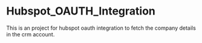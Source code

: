 # Hubspot_OAUTH_Integration
This is an project for hubspot oauth integration to fetch the company details in the crm account.
